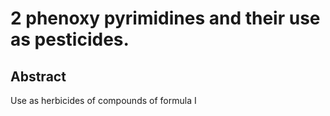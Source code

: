 # 2 phenoxy pyrimidines and their use as pesticides.

## Abstract
Use as herbicides of compounds of formula I